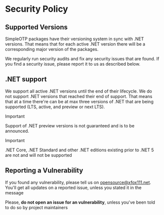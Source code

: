# Security Policy

## Supported Versions

SimpleOTP packages have their versioning system in sync with .NET versions. That means that for each active .NET version there will be a corresponding major version of the packages.

We regularly run security audits and fix any security issues that are found. If you find a security issue, please report it to us as described below.

## .NET support

We support all active .NET versions until the end of their lifecycle. We do not support .NET versions that reached their end of support. That means that at a time there're can be at max three versions of .NET that are being supported (LTS, active, and preview or next LTS).

> [!IMPORTANT]
Support of .NET preview versions is not guaranteed and is to be announced.

> [!IMPORTANT]
.NET Core, .NET Standard and other .NET editions existing prior to .NET 5 are not and will not be supported

## Reporting a Vulnerability
If you found any vulnerability, please tell us on opensource@xfox111.net. You'll get all updates on a reported issue, unless you stated it in the message

Please, **do not open an issue for an vulnerability**, unless you've been told to do so by project maintainers
